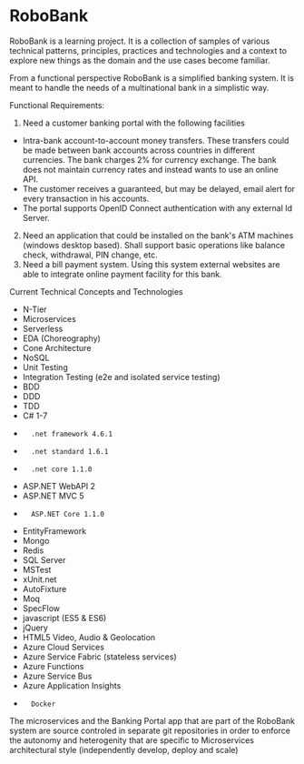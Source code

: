 # RoboBank
RoboBank is a learning project. It is a collection of samples of various technical patterns, principles, practices and technologies and a context to explore new things as the domain and the use cases become familiar.

From a functional perspective RoboBank is a simplified banking system. It is meant to handle the needs of a multinational bank in a simplistic way.

Functional Requirements:

1. Need a customer banking portal with the following facilities
 - Intra-bank account-to-account money transfers. These transfers could be made between bank accounts across countries in different currencies. The bank charges 2% for currency exchange. The bank does not maintain currency rates and instead wants to use an online API.
 - The customer receives a guaranteed, but may be delayed, email alert for every transaction in his accounts.
 - The portal supports OpenID Connect authentication with any external Id Server.
2. Need an application that could be installed on the bank's ATM machines (windows desktop based). Shall support basic operations like balance check, withdrawal, PIN change, etc.
3. Need a bill payment system. Using this system external websites are able to integrate online payment facility for this bank.

Current Technical Concepts and Technologies

-	N-Tier
-	Microservices
- Serverless
-	EDA (Choreography)
-	Cone Architecture
-	NoSQL
-	Unit Testing
-	Integration Testing (e2e and isolated service testing)
-	BDD
-	DDD
-	TDD
-	C# 1-7
-       .net framework 4.6.1
-       .net standard 1.6.1
-       .net core 1.1.0
-	ASP.NET WebAPI 2
-	ASP.NET MVC 5
-       ASP.NET Core 1.1.0
-	EntityFramework
-	Mongo
-	Redis
-	SQL Server
-	MSTest
- xUnit.net
-	AutoFixture
- Moq
-	SpecFlow
- javascript (ES5 & ES6)
- jQuery
- HTML5 Video, Audio & Geolocation
-	Azure Cloud Services
-	Azure Service Fabric (stateless services)
-	Azure Functions
-	Azure Service Bus
-	Azure Application Insights
-       Docker

The microservices and the Banking Portal app that are part of the RoboBank system are source controled in separate git repositories in order to enforce the autonomy and heterogenity that are specific to Microservices architectural style (independently develop, deploy and scale)